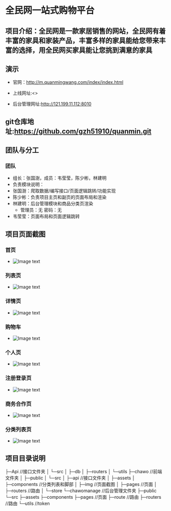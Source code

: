# 全民网一站式购物平台

## 项目介绍：全民网是一款家居销售的网站，全民网有着丰富的家具和家装产品，丰富多样的家具能给您带来丰富的选择，用全民网买家具能让您挑到满意的家具

## 演示

* 官网：<http://m.quanmingwang.com/index/index.html>

* 上线网址:<>

* 后台管理网址:<http://121.199.11.112:8010>

## git仓库地址:https://github.com/gzh51910/quanmin.git
## 团队与分工

### 团队

* 组长：张国澍，成员：韦莹莹，陈少彬，林建明
* 负责模块说明：
* 张国澍：爬取数据/编写接口/页面逻辑跳转/功能实现
* 陈少彬：负责项目主页和副页的页面布局和渲染
* 林建明：后台管理模块和商品分类页渲染
  * 管理员：无   密码：无
* 韦莹莹：页面布局和页面逻辑跳转

## 项目页面截图

### 首页

* ![Image text](https://github.com/gzh51910/quanmin/blob/dev/%E9%A1%B9%E7%9B%AE%E6%88%AA%E5%9B%BE/%E9%A6%96%E9%A1%B5.png)

### 列表页

* ![Image text](https://github.com/gzh51910/quanmin/blob/dev/%E9%A1%B9%E7%9B%AE%E6%88%AA%E5%9B%BE/%E5%95%86%E5%93%81%E5%88%97%E8%A1%A8%E9%A1%B5.png)

### 详情页

* ![Image text](https://github.com/gzh51910/ChaWo/blob/dev/ChaWo/chawo/src/img/%E8%AF%A6%E6%83%85%E9%A1%B5.png)

### 购物车

* ![Image text](https://github.com/gzh51910/quanmin/blob/dev/%E9%A1%B9%E7%9B%AE%E6%88%AA%E5%9B%BE/%E8%B4%AD%E7%89%A9%E8%BD%A6%E9%A1%B5%E9%9D%A2.png)

### 个人页

* ![Image text](https://github.com/gzh51910/quanmin/blob/dev/%E9%A1%B9%E7%9B%AE%E6%88%AA%E5%9B%BE/%E4%B8%AA%E4%BA%BA%E4%B8%AD%E5%BF%83%E9%A1%B5%E9%9D%A2.png)

### 注册登录页

* ![Image text](https://github.com/gzh51910/quanmin/blob/dev/%E9%A1%B9%E7%9B%AE%E6%88%AA%E5%9B%BE/%E7%99%BB%E5%BD%95%E6%B3%A8%E5%86%8C%E9%A1%B5.png)

### 商务合作页

* ![Image text](https://github.com/gzh51910/quanmin/blob/dev/%E9%A1%B9%E7%9B%AE%E6%88%AA%E5%9B%BE/%E5%95%86%E5%8A%A1%E5%90%88%E4%BD%9C%E9%A1%B5.png)

### 分类列表页

* ![Image text](https://github.com/gzh51910/quanmin/blob/dev/%E9%A1%B9%E7%9B%AE%E6%88%AA%E5%9B%BE/%E5%88%86%E7%B1%BB%E9%A1%B5.png)

## 项目目录说明

├─Api                   //接口文件夹
│   └─src
│       ├─db
│       ├─routers
│       └─utils
├─chawo                 //前端文件夹
│  ├─public
│  └─src
│      ├─api            //接口文件夹
│      ├─assets
│      ├─components     //分类列表和脚部
│      ├─img            //页面截图
│      ├─pages          //页面
│      ├─routers        //路由
│      └─store
└─chawomanage           //后台管理文件夹
    ├─public
    └─src
        ├─assets
        ├─components
        ├─pages         //页面
        ├─route         //路由
        ├─routers       //路由
        └─utils         //token
